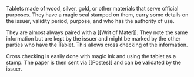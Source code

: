 Tablets made of wood, silver, gold, or other materials that serve official purposes. They have a magic seal stamped on them, carry some details on the issuer, validity period, purpose, and who has the authority of use.

They are almost always paired with a [[Writ of Mater]]. They note the same information but are kept by the issuer and might be marked by the other parties who have the Tablet. This allows cross checking of the information.

Cross checking is easily done with magic ink and using the tablet as a stamp. The paper is then sent via [[Postes]] and can be validated by the issuer.